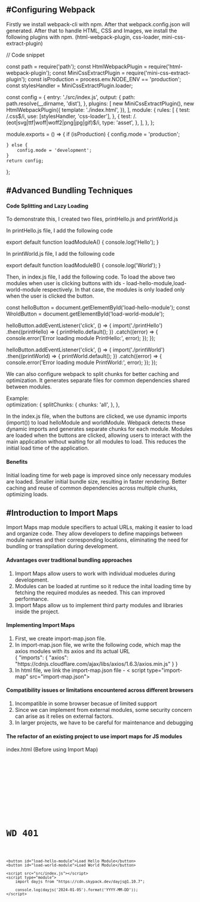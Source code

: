 <h2>#Configuring Webpack</h2>

<p>Firstly we install webpack-cli with npm. After that webpack.config.json will generated. After that to handle HTML, CSS and Images, we install the following plugins with npm. (html-webpack-plugin, css-loader, mini-css-extract-plugin)</p>
<p>// Code snippet<br></p>
<p>
const path = require('path');
const HtmlWebpackPlugin = require('html-webpack-plugin');
const MiniCssExtractPlugin = require('mini-css-extract-plugin');
const isProduction = process.env.NODE_ENV == 'production';
const stylesHandler = MiniCssExtractPlugin.loader;

const config = {
entry: './src/index.js',
output: {
path: path.resolve(\_\_dirname, 'dist'),
},
plugins: [
new MiniCssExtractPlugin(),
new HtmlWebpackPlugin({
template: './index.html',
}),
],
module: {
rules: [
{
test: /\.css$/i,
                use: [stylesHandler, 'css-loader'],
            },
            {
                test: /\.(eot|svg|ttf|woff|woff2|png|jpg|gif)$/i,
type: 'asset',
},
],
},
};

module.exports = () => {
if (isProduction) {
config.mode = 'production';

    } else {
        config.mode = 'development';
    }
    return config;

};

</p>

<h2>#Advanced Bundling Techniques</h2>

<h4>Code Splitting and Lazy Loading</h4>

<p>To demonstrate this, I created two files, printHello.js and printWorld.js</p>
<p>In printHello.js file, I add the following code</p>
<p>
    export default function loadModuleA() {
        console.log('Hello');
    }
</p>
<p>In printWorld.js file, I add the following code</p>
<p>
    export default function loadModuleB() {
        console.log('World');
    }
</p>
<p>Then, in index.js file, I add the following code. To load the above two modules when user is clicking buttons with ids - load-hello-module,load-world-module respectively. In that case, the modules is only loaded only when the user is clicked the button. </p>
<p>
const helloButton = document.getElementById('load-hello-module');
const WroldButton = document.getElementById('load-world-module');

helloButton.addEventListener('click', () => {
import('./printHello')
.then((printHello) => {
printHello.default();
})
.catch((error) => {
console.error('Error loading module PrintHello:', error);
});
});

helloButton.addEventListener('click', () => {
import('./printWorld')
.then((printWorld) => {
printWorld.default();
})
.catch((error) => {
console.error('Error loading module PrintWorld:', error);
});
});

</p>

<p>We can also configure webpack to split chunks for better caching and optimization. It generates separate files for common dependencies shared between modules. </p>
<p>
Example:
<br>
    optimization: {
        splitChunks: {
            chunks: 'all',
        },
    },
</p>

<p>
In the index.js file, when the buttons are clicked, we use dynamic imports (import()) to load helloModule and worldModule. Webpack detects these dynamic imports and generates separate chunks for each module.
Modules are loaded when the buttons are clicked, allowing users to interact with the main application without waiting for all modules to load. This reduces the initial load time of the application.
</p>

<h4>Benefits</h4>
<p>Initial loading time for web page is improved since only necessary modules are loaded. Smaller initial bundle size, resulting in faster rendering. Better caching and reuse of common dependencies across multiple chunks, optimizing loads.
</p>

<h2>#Introduction to Import Maps</h2>
<p>Import Maps map module specifiers to actual URLs, making it easier to load and organize code. They allow developers to define mappings between module names and their corresponding locations, eliminating the need for bundling or transpilation during development.</p>

<h4>Advantages over traditional bundling approaches</h4>

<ol>
<li>Import Maps allow users to work with individual modueles during development.</li>
<li>Modules can be loaded at runtime so it reduce the inital loading time by fetching the required modules as needed. This can improved performance.</li>
<li>Import Maps allow us to implement third party modules and libraries inside the project.</li>
</ol>

<h4>Implementing Import Maps</h4>
<ol>
<li>First, we create import-map.json file.</li>
<li>In import-map.json file, we write the following code, which map the axios modules with its axios and its actual URL <br>
{
    "imports": {
    "axios": "https://cdnjs.cloudflare.com/ajax/libs/axios/1.6.3/axios.min.js"
    }
}
</li>
<li>
In html file, we link the import-map.json file - < script type="import-map" src="import-map.json"></>
</li>
</ol>

<h4>Compatibility issues or limitations encountered across different browsers</h4>
<ol>
<li>Incompatible in some browser becasue of limited support</li>
<li>Since we can implement from external modules, some security concern can arise as it relies on external factors.</li>
<li>In larger projects, we have to be careful for maintenance and debugging</li>
</ol>

<h4>The refactor of an existing project to use import maps for JS modules</h4>
<p>index.html (Before using Import Map)</p>
<code>
<!DOCTYPE html>
<html>

<head>
    <meta charset="utf-8" />
    <title>Webpack App</title>
</head>

<body>
    <h1>WD 401</h1>

    <button id="load-hello-module">Load Hello Module</button>
    <button id="load-world-module">Load World Module</button>

    <script src="src/index.js"></script>
    <script type="module">
        import dayjs from "https://cdn.skypack.dev/dayjs@1.10.7";

        console.log(dayjs('2024-01-05').format('YYYY-MM-DD'));
    </script>

</body>
</html>
</code>
